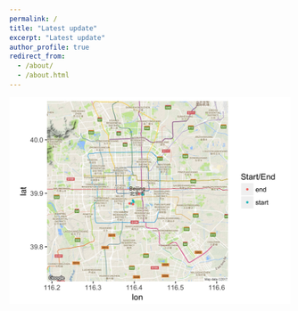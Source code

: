```yaml
---
permalink: /
title: "Latest update"
excerpt: "Latest update"
author_profile: true
redirect_from: 
  - /about/
  - /about.html
---
```


![alt text](https://github.com/bellowswang/bellowswang.github.io/raw/master/images/beijingmobikeeg.jpeg)

